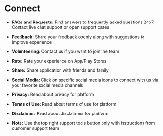 # **Connect**

- **FAQs and Requests:** Find answers to frequently asked questions 24x7. Contact live chat support or open support cases
- **Feedback:** Share your feedback openly along with suggestions to improve experience
- **Volunteering:** Contact us if you want to join the team
- **Rate:** Rate your experience on App/Play Stores
- **Share:** Share application with friends and family
- **Social Media:** Click on specific social media icons to connect with us via your favorite social media channels
- **Privacy:** Read about privacy for platform
- **Terms of Use:** Read about terms of use for platform
- **Disclaimer:** Read about disclaimers for platform

- **Note:** Use the top right support tools button only with instructions from customer support team